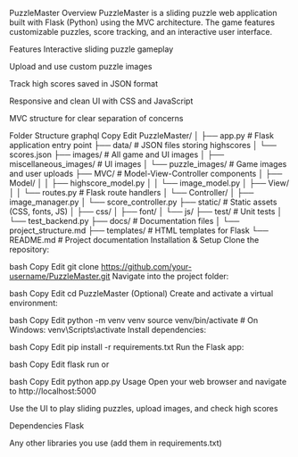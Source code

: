 PuzzleMaster
Overview
PuzzleMaster is a sliding puzzle web application built with Flask (Python) using the MVC architecture. The game features customizable puzzles, score tracking, and an interactive user interface.

Features
Interactive sliding puzzle gameplay

Upload and use custom puzzle images

Track high scores saved in JSON format

Responsive and clean UI with CSS and JavaScript

MVC structure for clear separation of concerns

Folder Structure
graphql
Copy
Edit
PuzzleMaster/
│
├── app.py                         # Flask application entry point
├── data/                          # JSON files storing highscores
│     └── scores.json
├── images/                        # All game and UI images
│     ├── miscellaneous_images/    # UI images
│     └── puzzle_images/           # Game images and user uploads
├── MVC/                          # Model-View-Controller components
│     ├── Model/
│     │     ├── highscore_model.py
│     │     └── image_model.py
│     ├── View/
│     │     └── routes.py          # Flask route handlers
│     └── Controller/
│           ├── image_manager.py
│           └── score_controller.py
├── static/                       # Static assets (CSS, fonts, JS)
│     ├── css/
│     ├── font/
│     └── js/
├── test/                         # Unit tests
│     └── test_backend.py
├── docs/                         # Documentation files
│     └── project_structure.md
├── templates/                    # HTML templates for Flask
└── README.md                     # Project documentation
Installation & Setup
Clone the repository:

bash
Copy
Edit
git clone https://github.com/your-username/PuzzleMaster.git
Navigate into the project folder:

bash
Copy
Edit
cd PuzzleMaster
(Optional) Create and activate a virtual environment:

bash
Copy
Edit
python -m venv venv
source venv/bin/activate      # On Windows: venv\Scripts\activate
Install dependencies:

bash
Copy
Edit
pip install -r requirements.txt
Run the Flask app:

bash
Copy
Edit
flask run
or

bash
Copy
Edit
python app.py
Usage
Open your web browser and navigate to http://localhost:5000

Use the UI to play sliding puzzles, upload images, and check high scores

Dependencies
Flask

Any other libraries you use (add them in requirements.txt)
